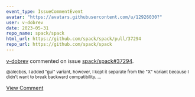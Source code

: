 ```yaml
---
event_type: IssueCommentEvent
avatar: "https://avatars.githubusercontent.com/u/12926030?"
user: v-dobrev
date: 2023-05-31
repo_name: spack/spack
html_url: https://github.com/spack/spack/pull/37294
repo_url: https://github.com/spack/spack
---
```


<a href='https://github.com/v-dobrev' target='_blank'>v-dobrev</a> commented on issue <a href='https://github.com/spack/spack/pull/37294' target='_blank'>spack/spack#37294</a>.

<small>@alecbcs, I added "gui" variant, however, I kept it separate from the "X" variant because I didn't want to break backward compatibility....</small>

<a href='https://github.com/spack/spack/pull/37294' target='_blank'>View Comment</a>